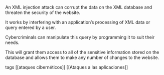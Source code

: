 An XML injection attack can corrupt the data on the XML database and threaten the security of the website.

It works by interfering with an application’s processing of XML data or query entered by a user. 

Cybercriminals can manipulate this query by programming it to suit their needs. 

This will grant them access to all of the sensitive information stored on the database and allows them to make any number of changes to the website.

tags
[[ataques cibernéticos]]
[[Ataques a las aplicaciones]]

